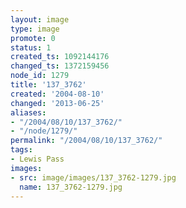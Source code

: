 ```yaml
---
layout: image
type: image
promote: 0
status: 1
created_ts: 1092144176
changed_ts: 1372159456
node_id: 1279
title: '137_3762'
created: '2004-08-10'
changed: '2013-06-25'
aliases:
- "/2004/08/10/137_3762/"
- "/node/1279/"
permalink: "/2004/08/10/137_3762/"
tags:
- Lewis Pass
images:
- src: image/images/137_3762-1279.jpg
  name: 137_3762-1279.jpg
---
```


